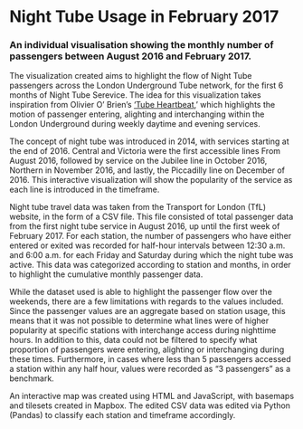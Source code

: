 # Night Tube Usage in February 2017
### An individual visualisation showing the monthly number of passengers between August 2016 and February 2017.

[logo]:https://ibb.co/tqWJtqR "Screencap"

The visualization created aims to highlight the flow of Night Tube passengers across the London Underground Tube network, for the first 6 months of Night Tube Serevice. The idea for this visualization takes inspiration from Olivier O’ Brien’s [‘Tube Heartbeat](https://oobrien.com/2016/08/tubeheartbeat/),’ which highlights the motion of passenger entering, alighting and interchanging within the London Underground during weekly daytime and evening services. 

The concept of night tube was introduced in 2014, with services starting at the end of 2016. Central and Victoria were the first accessible lines From August 2016, followed by service on the Jubilee line in October 2016, Northern in November 2016, and lastly, the Piccadilly line on December of 2016. This interactive visualization will show the popularity of the service as each line is introduced in the timeframe.

Night tube travel data was taken from the Transport for London (TfL) website, in the form of a CSV file. This file consisted of total passenger data from the first night tube service in August 2016, up until the first week of February 2017. For each station, the number of passengers who have either entered or exited was recorded for half-hour intervals between 12:30 a.m. and 6:00 a.m. for each Friday and Saturday during which the night tube was active. This data was categorized according to station and months, in order to highlight the cumulative monthly passenger data.

While the dataset used is able to highlight the passenger flow over the weekends, there are a few limitations with regards to the values included. Since the passenger values are an aggregate based on station usage, this means that it was not possible to determine what lines were of higher popularity at specific stations with interchange access during nighttime hours. In addition to this, data could not be filtered to specify what proportion of passengers were entering, alighting or interchanging during these times. Furthermore, in cases where less than 5 passengers accessed a station within any half hour, values were recorded as “3 passengers” as a benchmark.

An interactive map was created using HTML and JavaScript, with basemaps and tilesets created in Mapbox. The edited CSV data was edited via Python (Pandas) to classify each station and timeframe accordingly. 
